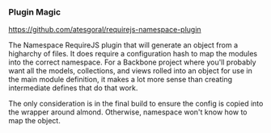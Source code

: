 ### Plugin Magic ###

https://github.com/atesgoral/requirejs-namespace-plugin

The Namespace RequireJS plugin that will generate an object from a higharchy of
files.  It does require a configuration hash to map the modules into the correct
namespace.  For a Backbone project where you'll probably want all the models,
collections, and views rolled into an object for use in the main module
definition, it makes a lot more sense than creating intermediate defines that
do that work.

The only consideration is in the final build to ensure the config is copied into the
wrapper around almond.  Otherwise, namespace won't know how to map the object.
